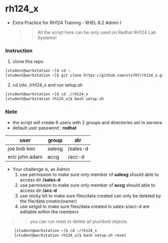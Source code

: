 # rh124_x
* Extra Practice for RH124 Training - RHEL 8.2 Admin I
  >> All the script here can be only used on Redhat RH124 Lab Systems!

### Instruction 

1. clone this repo
```sh 
[student@workstation ~]$ cd ~
[student@workstation ~]$ git clone https://github.com/stv707/rh124_x.git
```

2. cd into ./rh124_x and run setup.sh 
```sh 
[student@workstation ~]$ cd ./rh124_x
[student@workstation rh124_x]$ bash setup.sh 
```

### Note
* the script will create 6 users with 2 groups and directories set in  servera
* default user  password : **redhat**

| user | group | dir |
|---|---|---|
| joe bob ken | salesg | /sales-d |
| eric john adam | accg | /acc-d | 

* Your challenge is, as Admin 
    1. use permission to make sure only member of **salesg** should able to access dir **/sales-d** 
    1. use permission to make sure only member of **accg** should able to access dir **/acc-d**
    1. use sticky bit to make sure files/data created can only be deleted by the file/data creator(owner)
    1. use setgid to make sure files/data created in sales-s/acc-d are editable within the members




>> you can run reset to delete all plumbed objects

```sh 
    [student@workstation ~]$ cd ~/rh124_x
    [student@workstation rh124_x]$ bash setup.sh reset
```